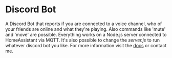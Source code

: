 # Discord Bot

A Discord Bot that reports if you are connected to a voice channel, who of your friends are online and what they're playing. Also commands like 'mute' and 'move' are possible. Everything works on a Node.js server connected to HomeAssistant via MQTT.
It's also possible to change the _server.js_ to run whatever discord bot you like.
For more information visit the [docs](https://github.com/kjell5317/discord-bot/blob/main/DOCS.md) or contact me.
